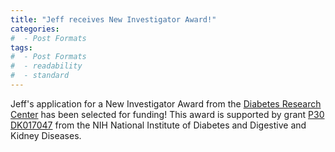 ```yaml
---
title: "Jeff receives New Investigator Award!"
categories:
#  - Post Formats
tags:
#  - Post Formats
#  - readability
#  - standard
---
```

Jeff's application for a New Investigator Award from the [Diabetes Research Center](https://depts.washington.edu/diabetes/) has been selected for funding! This award is supported by grant [P30 DK017047](https://projectreporter.nih.gov/project_info_description.cfm?aid=9868993&icde=50158873) from the NIH National Institute of Diabetes and Digestive and Kidney Diseases.
